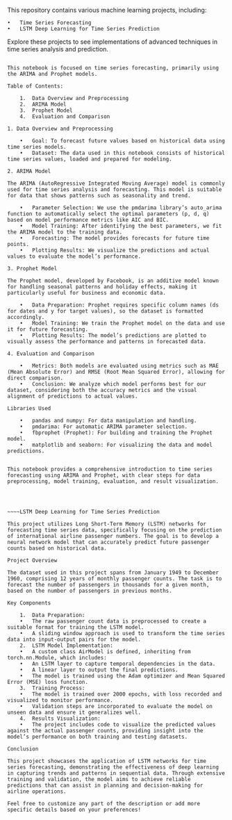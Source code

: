 This repository contains various machine learning projects, including:

	•	Time Series Forecasting
	•	LSTM Deep Learning for Time Series Prediction

Explore these projects to see implementations of advanced techniques in time series analysis and prediction.

~~~~Time Series Forecasting with ARIMA and Prophet

This notebook is focused on time series forecasting, primarily using the ARIMA and Prophet models.

Table of Contents:

	1.	Data Overview and Preprocessing
	2.	ARIMA Model
	3.	Prophet Model
	4.	Evaluation and Comparison

1. Data Overview and Preprocessing 

	•	Goal: To forecast future values based on historical data using time series models.
	•	Dataset: The data used in this notebook consists of historical time series values, loaded and prepared for modeling.

2. ARIMA Model 

The ARIMA (AutoRegressive Integrated Moving Average) model is commonly used for time series analysis and forecasting. This model is suitable for data that shows patterns such as seasonality and trend.

	•	Parameter Selection: We use the pmdarima library’s auto_arima function to automatically select the optimal parameters (p, d, q) based on model performance metrics like AIC and BIC.
	•	Model Training: After identifying the best parameters, we fit the ARIMA model to the training data.
	•	Forecasting: The model provides forecasts for future time points.
	•	Plotting Results: We visualize the predictions and actual values to evaluate the model’s performance.

3. Prophet Model 

The Prophet model, developed by Facebook, is an additive model known for handling seasonal patterns and holiday effects, making it particularly useful for business and economic data.

	•	Data Preparation: Prophet requires specific column names (ds for dates and y for target values), so the dataset is formatted accordingly.
	•	Model Training: We train the Prophet model on the data and use it for future forecasting.
	•	Plotting Results: The model’s predictions are plotted to visually assess the performance and patterns in forecasted data.

4. Evaluation and Comparison 

	•	Metrics: Both models are evaluated using metrics such as MAE (Mean Absolute Error) and RMSE (Root Mean Squared Error), allowing for direct comparison.
	•	Conclusion: We analyze which model performs best for our dataset, considering both the accuracy metrics and the visual alignment of predictions to actual values.

Libraries Used

	•	pandas and numpy: For data manipulation and handling.
	•	pmdarima: For automatic ARIMA parameter selection.
	•	fbprophet (Prophet): For building and training the Prophet model.
	•	matplotlib and seaborn: For visualizing the data and model predictions.


This notebook provides a comprehensive introduction to time series forecasting using ARIMA and Prophet, with clear steps for data preprocessing, model training, evaluation, and result visualization.




~~~~LSTM Deep Learning for Time Series Prediction

This project utilizes Long Short-Term Memory (LSTM) networks for forecasting time series data, specifically focusing on the prediction of international airline passenger numbers. The goal is to develop a neural network model that can accurately predict future passenger counts based on historical data.

Project Overview

The dataset used in this project spans from January 1949 to December 1960, comprising 12 years of monthly passenger counts. The task is to forecast the number of passengers in thousands for a given month, based on the number of passengers in previous months.

Key Components

	1.	Data Preparation:
	•	The raw passenger count data is preprocessed to create a suitable format for training the LSTM model.
	•	A sliding window approach is used to transform the time series data into input-output pairs for the model.
	2.	LSTM Model Implementation:
	•	A custom class AirModel is defined, inheriting from torch.nn.Module, which includes:
	•	An LSTM layer to capture temporal dependencies in the data.
	•	A linear layer to output the final predictions.
	•	The model is trained using the Adam optimizer and Mean Squared Error (MSE) loss function.
	3.	Training Process:
	•	The model is trained over 2000 epochs, with loss recorded and visualized to monitor performance.
	•	Validation steps are incorporated to evaluate the model on unseen data and ensure it generalizes well.
	4.	Results Visualization:
	•	The project includes code to visualize the predicted values against the actual passenger counts, providing insight into the model’s performance on both training and testing datasets.

Conclusion

This project showcases the application of LSTM networks for time series forecasting, demonstrating the effectiveness of deep learning in capturing trends and patterns in sequential data. Through extensive training and validation, the model aims to achieve reliable predictions that can assist in planning and decision-making for airline operations.

Feel free to customize any part of the description or add more specific details based on your preferences!